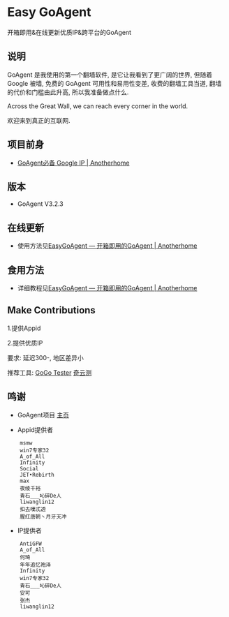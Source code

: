 Easy GoAgent
===================

开箱即用&在线更新优质IP&跨平台的GoAgent

说明
-----------------

GoAgent 是我使用的第一个翻墙软件, 是它让我看到了更广阔的世界, 但随着 Google 被墙, 免费的 GoAgent 可用性和易用性变差, 收费的翻墙工具当道, 翻墙的代价和门槛由此升高, 所以我准备做点什么.

Across the Great Wall, we can reach every corner in the world.

欢迎来到真正的互联网.

项目前身
------------------

+ [GoAgent必备 Google IP | Anotherhome](http://www.anotherhome.net/1573)

版本
---------------

+ GoAgent V3.2.3

在线更新
-------------------

+ 使用方法见[EasyGoAgent — 开箱即用的GoAgent | Anotherhome](http://www.anotherhome.net/1727)

食用方法
---------------------

+ 详细教程见[EasyGoAgent — 开箱即用的GoAgent | Anotherhome](http://www.anotherhome.net/1727)

Make Contributions
-------------------

1.提供Appid

2.提供优质IP

要求: 延迟300-, 地区差异小

推荐工具: [GoGo Tester](http://www.anotherhome.net/1362) [奇云测](http://ce.cloud.360.cn/)

鸣谢
--------------------

+ GoAgent项目
[主页](https://github.com/goagent/goagent)

+ Appid提供者

```
	msmw
	win7专家32
	A_of_All
	Infinity
	Social
	JET•Rebirth
	max
	夜绫千裕
	青石___吣碎De人
	liwanglin12
	扣去噗忒透
	腥红唐朝丶月牙天冲
```

+ IP提供者

```
	AntiGFW
	A_of_All
	何琦
	年年追忆袍泽
	Infinity
	win7专家32
	青石___吣碎De人
	安可
	张杰
	liwanglin12
```
